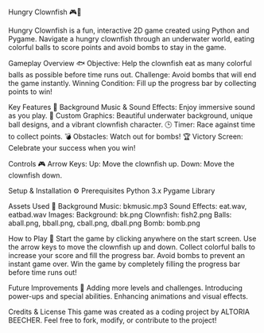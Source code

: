Hungry Clownfish 🎮🐠

Hungry Clownfish is a fun, interactive 2D game created using Python and Pygame. Navigate a hungry clownfish through an underwater world, eating colorful balls to score points and avoid bombs to stay in the game.

Gameplay Overview 🐟
Objective: Help the clownfish eat as many colorful balls as possible before time runs out.
Challenge: Avoid bombs that will end the game instantly.
Winning Condition: Fill up the progress bar by collecting points to win!

Key Features
🎵 Background Music & Sound Effects: Enjoy immersive sound as you play.
🎨 Custom Graphics: Beautiful underwater background, unique ball designs, and a vibrant clownfish character.
🕒 Timer: Race against time to collect points.
💣 Obstacles: Watch out for bombs!
🏆 Victory Screen: Celebrate your success when you win!

Controls 🎮
Arrow Keys:
Up: Move the clownfish up.
Down: Move the clownfish down.

Setup & Installation ⚙️
Prerequisites
Python 3.x
Pygame Library

Assets Used 🎨
Background Music: bkmusic.mp3
Sound Effects: eat.wav, eatbad.wav
Images:
Background: bk.png
Clownfish: fish2.png
Balls: aball.png, bball.png, cball.png, dball.png
Bomb: bomb.png

How to Play 🌊
Start the game by clicking anywhere on the start screen.
Use the arrow keys to move the clownfish up and down.
Collect colorful balls to increase your score and fill the progress bar.
Avoid bombs to prevent an instant game over.
Win the game by completely filling the progress bar before time runs out!

Future Improvements 🚀
Adding more levels and challenges.
Introducing power-ups and special abilities.
Enhancing animations and visual effects.

Credits & License
This game was created as a coding project by ALTORIA BEECHER. Feel free to fork, modify, or contribute to the project!

